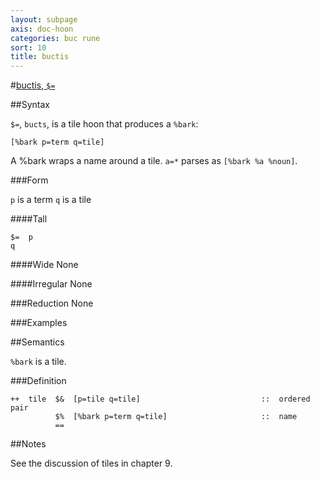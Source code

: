 ```yaml
---
layout: subpage
axis: doc-hoon
categories: buc rune
sort: 10
title: buctis
---
```



#[buctis, `$=`](#bcts)


##Syntax

`$=`, `bucts`, is a tile hoon that produces a `%bark`:

    [%bark p=term q=tile] 

A %bark wraps a name around a tile. `a=*` parses as `[%bark %a %noun]`.

###Form

`p` is a term
`q` is a tile

####Tall

    $=  p
    q


####Wide
None

####Irregular
None

###Reduction
None

###Examples

##Semantics

`%bark` is a tile.

###Definition

    ++  tile  $&  [p=tile q=tile]                           ::  ordered pair
              $%  [%bark p=term q=tile]                     ::  name
              ==

##Notes

See the discussion of tiles in chapter 9.
